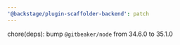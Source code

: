 ```yaml
---
'@backstage/plugin-scaffolder-backend': patch
---
```


chore(deps): bump `@gitbeaker/node` from 34.6.0 to 35.1.0
